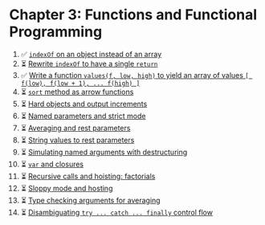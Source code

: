 # Chapter 3: Functions and Functional Programming

1. ✅ [`indexOf` on an object instead of an array](./ch3-q01.md)
1. ⏳ [Rewrite `indexOf` to have a single `return`](./ch3-q02.md)
1. ✅ [Write a function `values(f, low, high)` to yield an array of values `[ f(low), f(low + 1), ... f(high) ]`](./ch3-q03.md)
1. ⏳ [`sort` method as arrow functions](./ch3-q04.md)
1. ⏳ [Hard objects and output increments](./ch3-q05.md)
1. ⏳ [Named parameters and strict mode](./ch3-q06.md)
1. ⏳ [Averaging and rest parameters](./ch3-q07.md)
1. ⏳ [String values to rest parameters](./ch3-q08.md)
1. ⏳ [Simulating named arguments with destructuring](./ch3-q09.md)
1. ⏳ [`var` and closures](./ch3-q10.md)
1. ⏳ [Recursive calls and hoisting: factorials](./ch3-q11.md)
1. ⏳ [Sloppy mode and hosting](./ch3-q12.md)
1. ⏳ [Type checking arguments for averaging](./ch3-q13.md)
1. ⏳ [Disambiguating `try ... catch ... finally` control flow](./ch3-q14.md)
